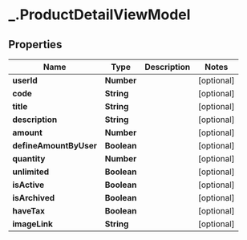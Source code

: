 # _.ProductDetailViewModel

## Properties
Name | Type | Description | Notes
------------ | ------------- | ------------- | -------------
**userId** | **Number** |  | [optional] 
**code** | **String** |  | [optional] 
**title** | **String** |  | [optional] 
**description** | **String** |  | [optional] 
**amount** | **Number** |  | [optional] 
**defineAmountByUser** | **Boolean** |  | [optional] 
**quantity** | **Number** |  | [optional] 
**unlimited** | **Boolean** |  | [optional] 
**isActive** | **Boolean** |  | [optional] 
**isArchived** | **Boolean** |  | [optional] 
**haveTax** | **Boolean** |  | [optional] 
**imageLink** | **String** |  | [optional] 


